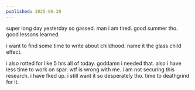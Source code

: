 ```yaml
---
published: 2025-08-20
---
```


super long day yesterday so gassed. man i am tired. good summer tho. good lessons learned.

i want to find some time to write about childhood. name it the glass child effect.

i also rotted for like 5 hrs all of today. goddamn i needed that. also i have less time to work on spar. wtf is wrong with me. i am not securing this research. i have fked up. i still want it so desperately tho. time to deathgrind for it. 